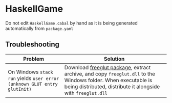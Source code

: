 # HaskellGame

Do not edit `HaskellGame.cabal` by hand as it is being generated automatically from `package.yaml`

## Troubleshooting
| Problem | Solution |
| - | - |
|  On Windows `stack run` yields `user error (unknown GLUT entry glutInit)` | Download [freeglut package](https://www.transmissionzero.co.uk/software/freeglut-devel/), extract archive, and copy `freeglut.dll` to the Windows folder. When executable is being distributed, distribute it alongside with `freeglut.dll` |